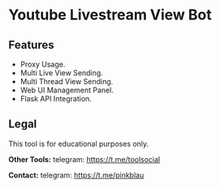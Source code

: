 # Youtube Livestream View Bot


## Features
- Proxy Usage.
- Multi Live View Sending.
- Multi Thread View Sending.
- Web UI Management Panel.
- Flask API Integration.




## Legal
This tool is for educational purposes only.


**Other Tools:** telegram: https://t.me/toolsocial

**Contact:** telegram: https://t.me/pinkblau
